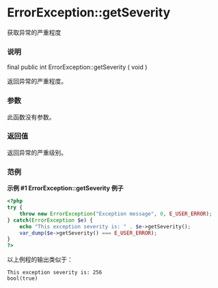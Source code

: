ErrorException::getSeverity
===========================

获取异常的严重程度

### 说明

<span class="modifier">final</span> <span class="modifier">public</span>
<span class="type">int</span> <span
class="methodname">ErrorException::getSeverity</span> ( <span
class="methodparam">void</span> )

返回异常的严重程度。

### 参数

此函数没有参数。

### 返回值

返回异常的严重级别。

### 范例

**示例 \#1 <span class="function">ErrorException::getSeverity</span>
例子**

``` php
<?php
try {
    throw new ErrorException("Exception message", 0, E_USER_ERROR);
} catch(ErrorException $e) {
    echo "This exception severity is: " . $e->getSeverity();
    var_dump($e->getSeverity() === E_USER_ERROR);
}
?>
```

以上例程的输出类似于：

    This exception severity is: 256
    bool(true)
